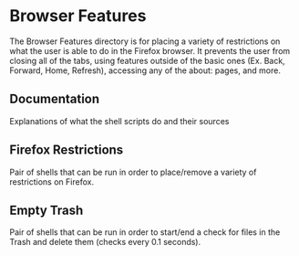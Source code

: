 # Browser Features

The Browser Features directory is for placing a variety of restrictions on what
the user is able to do in the Firefox browser.  It prevents the user from closing
all of the tabs, using features outside of the basic ones (Ex. Back, Forward, Home,
Refresh), accessing any of the about: pages, and more.

## Documentation
Explanations of what the shell scripts  do and their sources

## Firefox Restrictions
Pair of shells that can be run in order to place/remove a variety of restrictions
on Firefox.

## Empty Trash
Pair of shells that can be run in order to start/end a check for files in the Trash
and delete them (checks every 0.1 seconds).
